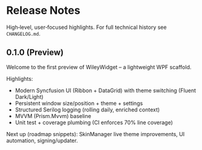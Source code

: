# Release Notes

High‑level, user‑focused highlights. For full technical history see `CHANGELOG.md`.

## 0.1.0 (Preview)
Welcome to the first preview of WileyWidget – a lightweight WPF scaffold.

Highlights:
- Modern Syncfusion UI (Ribbon + DataGrid) with theme switching (Fluent Dark/Light)
- Persistent window size/position + theme + settings
- Structured Serilog logging (rolling daily, enriched context)
- MVVM (Prism.Mvvm) baseline
- Unit test + coverage plumbing (CI enforces 70% line coverage)

Next up (roadmap snippets): SkinManager live theme improvements, UI automation, signing/updater.
